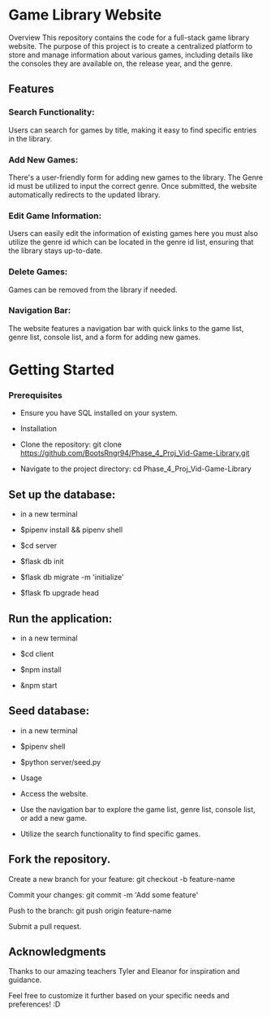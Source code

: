 # Game Library Website
Overview
This repository contains the code for a full-stack game library website. The purpose of this project is to create a centralized platform to store and manage information about various games, including details like the consoles they are available on, the release year, and the genre.

## Features

### Search Functionality:

Users can search for games by title, making it easy to find specific entries in the library.

### Add New Games: 
There's a user-friendly form for adding new games to the library. The Genre id must be utilized to input the correct genre. Once submitted, the website automatically redirects to the updated library.

### Edit Game Information: 
Users can easily edit the information of existing games here you must also utilize the genre id which can be located in the genre id list, ensuring that the library stays up-to-date.

### Delete Games: 
Games can be removed from the library if needed.

### Navigation Bar: 
The website features a navigation bar with quick links to the game list, genre list, console list, and a form for adding new games.

# Getting Started

### Prerequisites

- Ensure you have SQL installed on your system.

- Installation

- Clone the repository: git clone https://github.com/BootsRngr94/Phase_4_Proj_Vid-Game-Library.git

- Navigate to the project directory: cd Phase_4_Proj_Vid-Game-Library

## Set up the database:

- in a new terminal

- $pipenv install && pipenv shell 

- $cd server

- $flask db init

- $flask db migrate -m 'initialize'

- $flask fb upgrade head

## Run the application: 
- in a new terminal 

- $cd client

- $npm install

- &npm start

## Seed database: 
- in a new terminal

- $pipenv shell

- $python server/seed.py

- Usage

- Access the website.

- Use the navigation bar to explore the game list, genre list, console list, or add a new game.

- Utilize the search functionality to find specific games.

## Fork the repository.
Create a new branch for your feature: git checkout -b feature-name

Commit your changes: git commit -m 'Add some feature'

Push to the branch: git push origin feature-name

Submit a pull request.

## Acknowledgments
Thanks to our amazing teachers Tyler and Eleanor for inspiration and guidance.

Feel free to customize it further based on your specific needs and preferences! :D